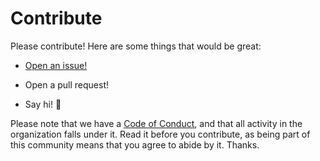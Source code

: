 # Contribute

Please contribute! Here are some things that would be great:

- [Open an issue!](https://github.com/risadams/echo-lang/issues/new)

- Open a pull request!
- Say hi! :wave:

Please note that we have a [Code of Conduct](CODE_OF_CONDUCT.md), and that all activity in the organization falls under it. Read it before you contribute, as being part of this community means that you agree to abide by it. Thanks.
